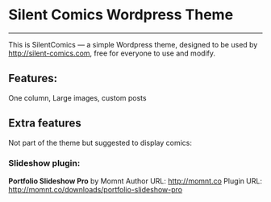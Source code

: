 # Silent Comics Wordpress Theme
***

This is SilentComics — a simple Wordpress theme, designed to be used by http://silent-comics.com, free for everyone to use and modify.

## Features:

One column, Large images, custom posts

## Extra features
Not part of the theme but suggested to display comics:


### Slideshow plugin:
**Portfolio Slideshow Pro** by Momnt
Author URL: http://momnt.co
Plugin URL: http://momnt.co/downloads/portfolio-slideshow-pro
